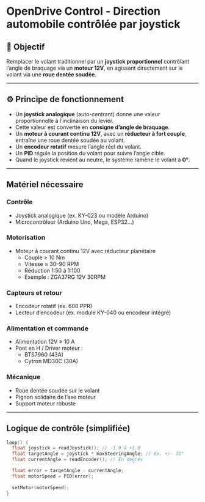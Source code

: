 # OpenDrive Control -  Direction automobile contrôlée par joystick


## 🧠 Objectif

Remplacer le volant traditionnel par un **joystick proportionnel** contrôlant l’angle de braquage via un **moteur 12V**, en agissant directement sur le volant via une **roue dentée soudée**.

---

## ⚙️ Principe de fonctionnement

- Un **joystick analogique** (auto-centrant) donne une valeur proportionnelle à l’inclinaison du levier.
- Cette valeur est convertie en **consigne d’angle de braquage**.
- Un **moteur à courant continu 12V**, avec un **réducteur à fort couple**, entraîne une roue dentée soudée au volant.
- Un **encodeur rotatif** mesure l’angle réel du volant.
- Un **PID** régule la position du volant pour suivre l’angle cible.
- Quand le joystick revient au neutre, le système ramène le volant à **0°**.

---

## Matériel nécessaire

### Contrôle
- Joystick analogique (ex. KY-023 ou modèle Arduino)
- Microcontrôleur (Arduino Uno, Mega, ESP32...)

### Motorisation
- Moteur à courant continu 12V avec réducteur planétaire
  - Couple ≥ 10 Nm
  - Vitesse ≈ 30–90 RPM
  - Réduction 1:50 à 1:100
  - Exemple : ZGA37RG 12V 30RPM

### Capteurs et retour
- Encodeur rotatif (ex. 600 PPR)
- Lecteur d’encodeur (ex. module KY-040 ou encodeur intégré)

### Alimentation et commande
- Alimentation 12V ≥ 10 A
- Pont en H / Driver moteur :
  - BTS7960 (43A)
  - Cytron MD30C (30A)

### Mécanique
- Roue dentée soudée sur le volant
- Pignon solidaire de l’axe moteur
- Support moteur robuste

---

## Logique de contrôle (simplifiée)

```cpp
loop() {
  float joystick = readJoystick(); // -1.0 à +1.0
  float targetAngle = joystick * maxSteeringAngle; // Ex. +/- 35°
  float currentAngle = readEncoder(); // En degrés

  float error = targetAngle - currentAngle;
  float motorSpeed = PID(error);
  
  setMotor(motorSpeed);
}
